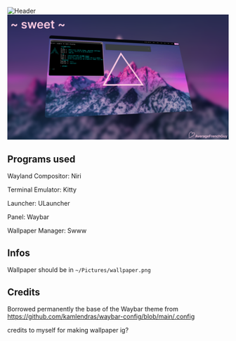 ![Header](https://github.com/user-attachments/assets/771cfa88-bfaa-486e-a6af-bea3be303bbf)
![Preview](https://github.com/AverageFrenchGuy/home-sweet-home/blob/main/Frame%20147(1).png?raw=true)
## Programs used

Wayland Compositor: Niri

Terminal Emulator: Kitty

Launcher: ULauncher

Panel: Waybar

Wallpaper Manager: Swww

## Infos

Wallpaper should be in `~/Pictures/wallpaper.png`
## Credits

Borrowed permanently the base of the Waybar theme from https://github.com/kamlendras/waybar-config/blob/main/.config

credits to myself for making wallpaper ig?
